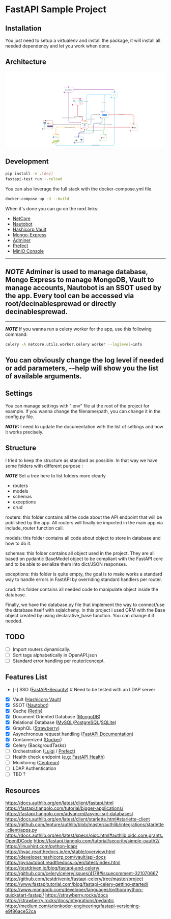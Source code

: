 # FastAPI Sample Project

## Installation

You just need to setup a virtualenv and install the package, it will install all needed dependency and let you work when done.

## Architecture

![architecture image](docs/Architecture.svg)

## Development

```bash
pip install -e .[dev]
fastapi-test run --reload
```

You can also leverage the full stack with the docker-compose.yml file.

```bash 
docker-compose up -d --build
```

When it's done you can go on the next links:
- [NetCore](http://127.0.0.1:8000/docs)
- [Nautobot](http://127.0.0.1:8082)
- [Hashicorp Vault](http://127.0.0.1:8200)
- [Mongo-Express](http://127.0.0.1:8081)
- [Adminer](http://127.0.0.1:8080)
- [Prefect](http://127.0.0.1:4200)
- [MinIO Console](http://127.0.0.1:9001)

---
**_NOTE_** 
Adminer is used to manage database, Mongo Express to manage MongoDB, Vault to manage accounts, Nautobot is an SSOT used by the app. Every tool can be accessed via root/decinablesprewad or directly decinablesprewad.
---

---
**_NOTE_**
If you wanna run a celery worker for the app, use this following command:
```bash
celery -A netcore.utils.worker.celery worker --loglevel=info
```
You can obviously change the log level if needed or add parameters, --help will show you the list of available arguments.
---
## Settings

You can manage settings with ".env" file at the root of the project for example. If you wanna change the filename/path, you can change it in the config.py file.

**_NOTE:_** I need to update the documentation with the list of settings and how it works precisely.

## Structure

I tried to keep the structure as standard as possible. In that way we have some folders with different purpose :

**_NOTE_** Set a tree here to list folders more clearly

* routers 
* models
* schemas
* exceptions
* crud


routers: this folder contains all the code about the API endpoint that will be published by the app. All routers will finally be imported in the main app via include_router function call.

models: this folder contains all code about object to store in database and how to do it.

schemas: this folder contains all object used in the project. They are all based on pydantic BaseModel object to be compliant with the FastAPI core and to be able to serialize them into dict/JSON responses.

exceptions: this folder is quite empty, the goal is to make works a standard way to handle errors in FastAPI by overriding standard handlers per router.

crud: this folder contains all needed code to manipulate object inside the database.

Finally, we have the database.py file that implement the way to connect/use the database itself with sqlalchemy. In this project i used ORM with the Base object created by using declarative_base function. You can change it if needed.

## TODO

- [ ] Import routers dynamically.
- [ ] Sort tags alphabetically in OpenAPI.json
- [ ] Standard error handling per router/concept.

## Features List
- [-] SSO ([FastAPI-Security](https://jacobsvante.github.io/fastapi-security/)) # Need to be tested with an LDAP server 
- [x] Vault ([Hashicorp Vault](https://www.vaultproject.io))
- [x] SSOT ([Nautobot](https://github.com/nautobot/nautobot))
- [x] Cache ([Redis](https://redis.io))
- [x] Document Oriented Database ([MongoDB](https://www.mongodb.com))
- [x] Relational Database ([MySQL](https://www.mysql.com/fr/)/[PostgreSQL](https://www.postgresql.org)/[SQLite](https://www.sqlite.org/index.html))
- [x] GraphQL ([Strawberry](https://strawberry.rocks/docs/integrations/fastapi))
- [x] Asynchronous request handling ([FastAPI Documentation](https://fastapi.tiangolo.com/async/))
- [x] Containerized ([Docker](https://www.docker.com))
- [x] Celery (BackgroudTasks) <!--- If we use Luigi as orchestrator, it's already done for orchestration part --->
- [ ] Orchestration ([Luigi](https://luigi.readthedocs.io/en/stable/) / [Prefect](https://www.prefect.io))
- [ ] Health check endpoint ([e.g: FastAPI Health](https://github.com/Kludex/fastapi-health))
- [ ] Monitoring ([Centreon](https://www.centreon.com/fr/))
- [ ] LDAP Authentication <!--- Actually the endpoints are already there, just need to prove that the authentication works and implement the LDAP binding --->
- [ ] TBD ?

## Resources

https://docs.authlib.org/en/latest/client/fastapi.html
https://fastapi.tiangolo.com/tutorial/bigger-applications/
https://fastapi.tiangolo.com/advanced/async-sql-databases/
https://docs.authlib.org/en/latest/client/starlette.html#starlette-client
https://github.com/lepture/authlib/blob/master/authlib/integrations/starlette_client/apps.py
https://docs.authlib.org/en/latest/specs/oidc.html#authlib.oidc.core.grants.OpenIDCode
https://fastapi.tiangolo.com/tutorial/security/simple-oauth2/
https://linuxhint.com/python-ldap/
https://hvac.readthedocs.io/en/stable/overview.html
https://developer.hashicorp.com/vault/api-docs
https://pynautobot.readthedocs.io/en/latest/index.html
https://testdriven.io/blog/fastapi-and-celery/
https://github.com/celery/celery/issues/4178#issuecomment-321070667
https://github.com/testdrivenio/fastapi-celery/tree/master/project
https://www.fastapitutorial.com/blog/fastapi-celery-getting-started/
https://www.mongodb.com/developer/languages/python/python-quickstart-fastapi/
https://strawberry.rocks/docs
https://strawberry.rocks/docs/integrations/pydantic
https://medium.com/arionkoder-engineering/fastapi-versioning-e9f86ace52ca